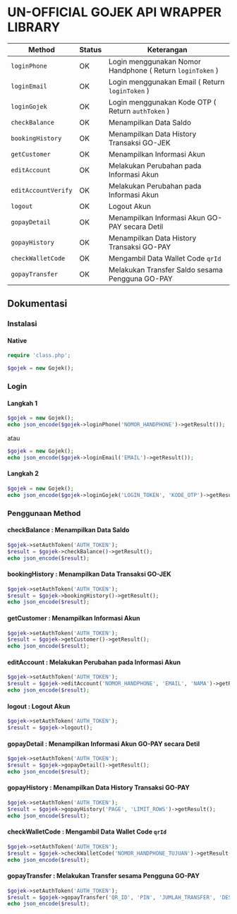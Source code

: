 # UN-OFFICIAL GOJEK API WRAPPER LIBRARY

| Method  | Status  | Keterangan  |
|---|---|---|
| `loginPhone`  | OK | Login menggunakan Nomor Handphone ( Return `loginToken` ) |
| `loginEmail`  | OK | Login menggunakan Email ( Return `loginToken` ) |
| `loginGojek`  | OK  | Login menggunakan Kode OTP ( Return `authToken` ) |
| `checkBalance`  | OK  | Menampilkan Data Saldo |
| `bookingHistory`  | OK  | Menampilkan Data History Transaksi GO-JEK |
| `getCustomer`  | OK  | Menampilkan Informasi Akun |
| `editAccount`  | OK  | Melakukan Perubahan pada Informasi Akun |
| `editAccountVerify`  | OK  | Melakukan Perubahan pada Informasi Akun |
| `logout`  | OK  | Logout Akun |
| `gopayDetail`  | OK  | Menampilkan Informasi Akun GO-PAY secara Detil |
| `gopayHistory`  | OK  | Menampilkan Data History Transaksi GO-PAY |
| `checkWalletCode`  | OK  | Mengambil Data Wallet Code `qrId` |
| `gopayTransfer`  | OK  | Melakukan Transfer Saldo sesama Pengguna GO-PAY |

## Dokumentasi

### Instalasi
#### Native
```php
require 'class.php';

$gojek = new Gojek();
```

### Login
#### Langkah 1
```php
$gojek = new Gojek();
echo json_encode($gojek->loginPhone('NOMOR_HANDPHONE')->getResult());
```
atau

```php
$gojek = new Gojek();
echo json_encode($gojek->loginEmail('EMAIL')->getResult());
```

#### Langkah 2
```php
$gojek = new Gojek();
echo json_encode($gojek->loginGojek('LOGIN_TOKEN', 'KODE_OTP')->getResult());
```

### Penggunaan Method
#### checkBalance : Menampilkan Data Saldo
```php
$gojek->setAuthToken('AUTH_TOKEN');
$result = $gojek->checkBalance()->getResult();
echo json_encode($result);
```
#### bookingHistory : Menampilkan Data Transaksi GO-JEK
```php
$gojek->setAuthToken('AUTH_TOKEN');
$result = $gojek->bookingHistory()->getResult();
echo json_encode($result);
```

#### getCustomer : Menampilkan Informasi Akun
```php
$gojek->setAuthToken('AUTH_TOKEN');
$result = $gojek->getCustomer()->getResult();
echo json_encode($result);
```

#### editAccount : Melakukan Perubahan pada Informasi Akun
```php
$gojek->setAuthToken('AUTH_TOKEN');
$result = $gojek->editAccount('NOMOR_HANDPHONE', 'EMAIL', 'NAMA')->getResult();
echo json_encode($result);
```
#### logout : Logout Akun
```php
$gojek->setAuthToken('AUTH_TOKEN');
$result = $gojek->logout();
```

#### gopayDetail : Menampilkan Informasi Akun GO-PAY secara Detil
```php
$gojek->setAuthToken('AUTH_TOKEN');
$result = $gojek->gopayDetail()->getResult();
echo json_encode($result);
```

#### gopayHistory : Menampilkan Data History Transaksi GO-PAY
```php
$gojek->setAuthToken('AUTH_TOKEN');
$result = $gojek->gopayHistory('PAGE', 'LIMIT_ROWS')->getResult();
echo json_encode($result);
```

#### checkWalletCode : Mengambil Data Wallet Code `qrId`
```php
$gojek->setAuthToken('AUTH_TOKEN');
$result = $gojek->checkWalletCode('NOMOR_HANDPHONE_TUJUAN')->getResult();
echo json_encode($result);
```
#### gopayTransfer : Melakukan Transfer sesama Pengguna GO-PAY
```php
$gojek->setAuthToken('AUTH_TOKEN');
$result = $gojek->gopayTransfer('QR_ID', 'PIN', 'JUMLAH_TRANSFER', 'DESKRIPSI')->getRef();
echo json_encode($result);
```

